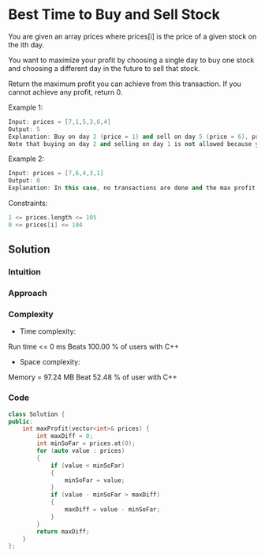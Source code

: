 # Best Time to Buy and Sell Stock

You are given an array prices where prices[i] is the price of a given stock on the ith day.

You want to maximize your profit by choosing a single day to buy one stock and choosing a different day in the future to sell that stock.

Return the maximum profit you can achieve from this transaction. If you cannot achieve any profit, return 0.

Example 1:

```C++
Input: prices = [7,1,5,3,6,4]
Output: 5
Explanation: Buy on day 2 (price = 1) and sell on day 5 (price = 6), profit = 6-1 = 5.
Note that buying on day 2 and selling on day 1 is not allowed because you must buy before you sell.
```

Example 2:

```C++
Input: prices = [7,6,4,3,1]
Output: 0
Explanation: In this case, no transactions are done and the max profit = 0.
```

Constraints:

```C++
1 <= prices.length <= 105
0 <= prices[i] <= 104
```

## Solution

### Intuition
<!-- Describe your first thoughts on how to solve this problem. -->

### Approach
<!-- Describe your approach to solving the problem. -->

### Complexity

* Time complexity:
<!-- Add your time complexity here, e.g. $$O(n)$$ -->
Run time <=  0 ms Beats 100.00 % of users with C++

* Space complexity:
<!-- Add your space complexity here, e.g. $$O(n)$$ -->
Memory = 97.24 MB Beat 52.48 % of user with C++

### Code

```C++
class Solution {
public:
    int maxProfit(vector<int>& prices) {
        int maxDiff = 0;
        int minSoFar = prices.at(0);
        for (auto value : prices)
        {
            if (value < minSoFar)
            {
                minSoFar = value;
            }
            if (value - minSoFar > maxDiff)
            {
                maxDiff = value - minSoFar;
            }
        }
        return maxDiff;
    }
};
```
